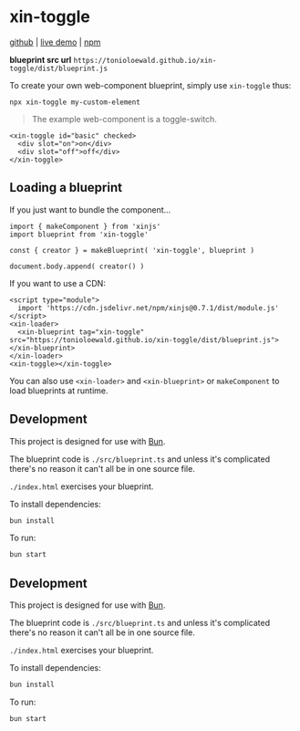 # xin-toggle

[github](https://github.com/tonioloewald/xin-toggle/) | [live demo](https://tonioloewald.github.io/xin-toggle/) | [npm](https://www.npmjs.com/package/xin-toggle)

**blueprint src url** `https://tonioloewald.github.io/xin-toggle/dist/blueprint.js`

To create your own web-component blueprint, simply use `xin-toggle` thus:

```
npx xin-toggle my-custom-element
```

> The example web-component is a toggle-switch.

```
<xin-toggle id="basic" checked>
  <div slot="on">on</div>
  <div slot="off">off</div>
</xin-toggle>
```

## Loading a blueprint

If you just want to bundle the component…

```
import { makeComponent } from 'xinjs'
import blueprint from 'xin-toggle'

const { creator } = makeBlueprint( 'xin-toggle', blueprint )

document.body.append( creator() )
```

If you want to use a CDN:

```
<script type="module">
  import 'https://cdn.jsdelivr.net/npm/xinjs@0.7.1/dist/module.js'
</script>
<xin-loader>
  <xin-blueprint tag="xin-toggle" src="https://tonioloewald.github.io/xin-toggle/dist/blueprint.js"></xin-blueprint>
</xin-loader>
<xin-toggle></xin-toggle>
```

You can also use `<xin-loader>` and `<xin-blueprint>` or `makeComponent` to load blueprints at runtime.

## Development

This project is designed for use with [Bun](https://bun.sh).

The blueprint code is `./src/blueprint.ts` and unless it's complicated there's no reason
it can't all be in one source file.

`./index.html` exercises your blueprint.

To install dependencies:

```bash
bun install
```

To run:

```bash
bun start
```

## Development

This project is designed for use with [Bun](https://bun.sh).

The blueprint code is `./src/blueprint.ts` and unless it's complicated there's no reason
it can't all be in one source file.

`./index.html` exercises your blueprint.

To install dependencies:

```bash
bun install
```

To run:

```bash
bun start
```
